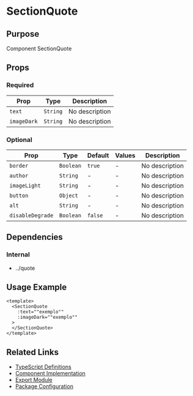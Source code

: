 # SectionQuote

## Purpose

Component SectionQuote

## Props

### Required
| Prop | Type | Description |
|------|------|-------------|
| `text` | `String` | No description |
| `imageDark` | `String` | No description |

### Optional
| Prop | Type | Default | Values | Description |
|------|------|---------|--------|-------------|
| `border` | `Boolean` | `true` | - | No description |
| `author` | `String` | - | - | No description |
| `imageLight` | `String` | - | - | No description |
| `button` | `Object` | - | - | No description |
| `alt` | `String` | - | - | No description |
| `disableDegrade` | `Boolean` | `false` | - | No description |

## Dependencies

### Internal
- ../quote

## Usage Example

```vue
<template>
  <SectionQuote
    :text=""exemplo""
    :imageDark=""exemplo""
  >
  </SectionQuote>
</template>
```

## Related Links

- [TypeScript Definitions](./SectionQuote.d.ts)
- [Component Implementation](./SectionQuote.vue)
- [Export Module](./sectionquote.js)
- [Package Configuration](./package.json)

